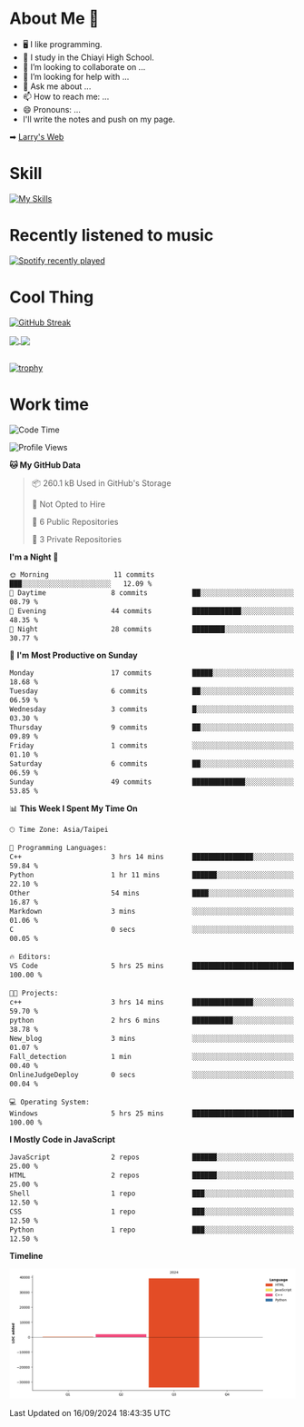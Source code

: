 # About Me 👋

- 🖥  I like programming.
- 🏫 I study in the Chiayi High School.
- 👯 I’m looking to collaborate on ...
- 🤔 I’m looking for help with ...
- 💬 Ask me about ...
- 📫 How to reach me: ...
- 😄 Pronouns: ...
- I'll write the notes and push on my page.

➡︎ [Larry's Web](https://larryeng.github.io/)

# Skill
[![My Skills](https://skillicons.dev/icons?i=blender,arduino,vscode,visualstudio,pr,github,git,c,cpp,py,html,css,js)](https://skillicons.dev)
# Recently listened to music

[![Spotify recently played](https://spotify-recently-played-readme.vercel.app/api?user=31mqyfrlvkyusmaxegq4pvoow5we)](https://open.spotify.com/user/31mqyfrlvkyusmaxegq4pvoow5we)

# Cool Thing

[![GitHub Streak](https://streak-stats.demolab.com/?user=Larryeng&theme=holi-theme)](https://git.io/streak-stats)

<a href="https://github.com/anuraghazra/github-readme-stats">
  <img height=200 align="center" src="https://github-readme-stats.vercel.app/api?username=Larryeng&theme=github_dark&rank_icon=github" />
</a>
<a href="https://github.com/anuraghazra/convoychat">
  <img height=200 align="center" src="https://github-readme-stats.vercel.app/api/top-langs?username=Larryeng&layout=compact&langs_count=8&card_width=320&theme=github_dark" />
</a>

<br>

<br>

[![trophy](https://github-profile-trophy.vercel.app/?username=Larryeng&theme=darkhub)](https://github.com/ryo-ma/github-profile-trophy)
# Work time
<!--START_SECTION:waka-->
![Code Time](http://img.shields.io/badge/Code%20Time-242%20hrs%2020%20mins-blue)

![Profile Views](http://img.shields.io/badge/Profile%20Views-0-blue)

**🐱 My GitHub Data** 

> 📦 260.1 kB Used in GitHub's Storage 
 > 
> 🚫 Not Opted to Hire
 > 
> 📜 6 Public Repositories 
 > 
> 🔑 3 Private Repositories 
 > 
**I'm a Night 🦉** 

```text
🌞 Morning                11 commits          ███░░░░░░░░░░░░░░░░░░░░░░   12.09 % 
🌆 Daytime                8 commits           ██░░░░░░░░░░░░░░░░░░░░░░░   08.79 % 
🌃 Evening                44 commits          ████████████░░░░░░░░░░░░░   48.35 % 
🌙 Night                  28 commits          ████████░░░░░░░░░░░░░░░░░   30.77 % 
```
📅 **I'm Most Productive on Sunday** 

```text
Monday                   17 commits          █████░░░░░░░░░░░░░░░░░░░░   18.68 % 
Tuesday                  6 commits           ██░░░░░░░░░░░░░░░░░░░░░░░   06.59 % 
Wednesday                3 commits           █░░░░░░░░░░░░░░░░░░░░░░░░   03.30 % 
Thursday                 9 commits           ██░░░░░░░░░░░░░░░░░░░░░░░   09.89 % 
Friday                   1 commits           ░░░░░░░░░░░░░░░░░░░░░░░░░   01.10 % 
Saturday                 6 commits           ██░░░░░░░░░░░░░░░░░░░░░░░   06.59 % 
Sunday                   49 commits          █████████████░░░░░░░░░░░░   53.85 % 
```


📊 **This Week I Spent My Time On** 

```text
🕑︎ Time Zone: Asia/Taipei

💬 Programming Languages: 
C++                      3 hrs 14 mins       ███████████████░░░░░░░░░░   59.84 % 
Python                   1 hr 11 mins        ██████░░░░░░░░░░░░░░░░░░░   22.10 % 
Other                    54 mins             ████░░░░░░░░░░░░░░░░░░░░░   16.87 % 
Markdown                 3 mins              ░░░░░░░░░░░░░░░░░░░░░░░░░   01.06 % 
C                        0 secs              ░░░░░░░░░░░░░░░░░░░░░░░░░   00.05 % 

🔥 Editors: 
VS Code                  5 hrs 25 mins       █████████████████████████   100.00 % 

🐱‍💻 Projects: 
c++                      3 hrs 14 mins       ███████████████░░░░░░░░░░   59.70 % 
python                   2 hrs 6 mins        ██████████░░░░░░░░░░░░░░░   38.78 % 
New_blog                 3 mins              ░░░░░░░░░░░░░░░░░░░░░░░░░   01.07 % 
Fall_detection           1 min               ░░░░░░░░░░░░░░░░░░░░░░░░░   00.40 % 
OnlineJudgeDeploy        0 secs              ░░░░░░░░░░░░░░░░░░░░░░░░░   00.04 % 

💻 Operating System: 
Windows                  5 hrs 25 mins       █████████████████████████   100.00 % 
```

**I Mostly Code in JavaScript** 

```text
JavaScript               2 repos             ██████░░░░░░░░░░░░░░░░░░░   25.00 % 
HTML                     2 repos             ██████░░░░░░░░░░░░░░░░░░░   25.00 % 
Shell                    1 repo              ███░░░░░░░░░░░░░░░░░░░░░░   12.50 % 
CSS                      1 repo              ███░░░░░░░░░░░░░░░░░░░░░░   12.50 % 
Python                   1 repo              ███░░░░░░░░░░░░░░░░░░░░░░   12.50 % 
```



**Timeline**

![Lines of Code chart](https://raw.githubusercontent.com/Larryeng/Larryeng/main/assets/bar_graph.png)


 Last Updated on 16/09/2024 18:43:35 UTC
<!--END_SECTION:waka-->
